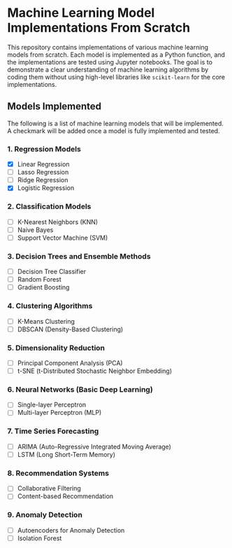 # Machine Learning Model Implementations From Scratch

This repository contains implementations of various machine learning models from scratch. Each model is implemented as a Python function, and the implementations are tested using Jupyter notebooks. The goal is to demonstrate a clear understanding of machine learning algorithms by coding them without using high-level libraries like `scikit-learn` for the core implementations.

## Models Implemented

The following is a list of machine learning models that will be implemented. A checkmark will be added once a model is fully implemented and tested.

### 1. Regression Models
- [x] Linear Regression
- [ ] Lasso Regression
- [ ] Ridge Regression
- [x] Logistic Regression

### 2. Classification Models
- [ ] K-Nearest Neighbors (KNN)
- [ ] Naive Bayes
- [ ] Support Vector Machine (SVM)

### 3. Decision Trees and Ensemble Methods
- [ ] Decision Tree Classifier
- [ ] Random Forest
- [ ] Gradient Boosting

### 4. Clustering Algorithms
- [ ] K-Means Clustering
- [ ] DBSCAN (Density-Based Clustering)

### 5. Dimensionality Reduction
- [ ] Principal Component Analysis (PCA)
- [ ] t-SNE (t-Distributed Stochastic Neighbor Embedding)

### 6. Neural Networks (Basic Deep Learning)
- [ ] Single-layer Perceptron
- [ ] Multi-layer Perceptron (MLP)

### 7. Time Series Forecasting
- [ ] ARIMA (Auto-Regressive Integrated Moving Average)
- [ ] LSTM (Long Short-Term Memory)

### 8. Recommendation Systems
- [ ] Collaborative Filtering
- [ ] Content-based Recommendation

### 9. Anomaly Detection
- [ ] Autoencoders for Anomaly Detection
- [ ] Isolation Forest
